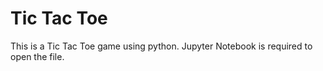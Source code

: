 # Tic Tac Toe
This is a Tic Tac Toe game using python.
Jupyter Notebook is required to open the file. 
